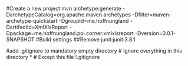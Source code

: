 #Create a new project
mvn archetype:generate -DarchetypeCatalog=org.apache.maven.archetypes -Dfilter=maven-archetype-quickstart -DgroupId=me.hoffnungland -DartifactId=XmlXlsReport -Dpackage=me.hoffnungland.poi.corner.xmlxlsreport -Dversion=0.0.1-SNAPSHOT
#Build settings
##Remove junit:junit:3.8.1


#add .gitignore to mandatory empty directory
	# Ignore everything in this directory
	*
	# Except this file
	!.gitignore
